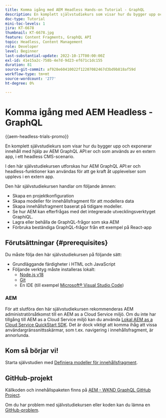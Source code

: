 ```yaml
---
title: Komma igång med AEM Headless Hands-on Tutorial - GraphQL
description: En komplett självstudiekurs som visar hur du bygger upp och visar innehåll med hjälp av AEM GraphQL API:er.
doc-type: Tutorial
mini-toc-levels: 1
jira: KT-6678
thumbnail: KT-6678.jpg
feature: Content Fragments, GraphQL API
topic: Headless, Content Management
role: Developer
level: Beginner
last-substantial-update: 2022-10-17T00:00:00Z
exl-id: 41e15a2c-758b-4e7d-9d23-ef671c1dc155
duration: 81
source-git-commit: af928e60410022f12207082467d3bd9b818af59d
workflow-type: tm+mt
source-wordcount: '277'
ht-degree: 0%

---
```


# Komma igång med AEM Headless - GraphQL

{{aem-headless-trials-promo}}

En komplett självstudiekurs som visar hur du bygger upp och exponerar innehåll med hjälp av AEM GraphQL API:er och som används av en extern app, i ett headless CMS-scenario.

I den här självstudiekursen utforskas hur AEM GraphQL API:er och headless-funktioner kan användas för att ge kraft åt upplevelser som upplevs i en extern app.

Den här självstudiekursen handlar om följande ämnen:

* Skapa en projektkonfiguration
* Skapa modeller för innehållsfragment för att modellera data
* Skapa innehållsfragment baserat på tidigare modeller.
* Se hur AEM kan efterfrågas med det integrerade utvecklingsverktyget GraphiQL.
* Lagra eller behålla de GraphQL-frågor som ska AEM
* Förbruka beständiga GraphQL-frågor från ett exempel på React-app

## Förutsättningar {#prerequisites}

Du måste följa den här självstudiekursen på följande sätt:

* Grundläggande färdigheter i HTML och JavaScript
* Följande verktyg måste installeras lokalt:
   * [Node.js v18](https://nodejs.org/)
   * [Git](https://git-scm.com/)
   * En IDE (till exempel [Microsoft® Visual Studio Code](https://code.visualstudio.com/))

### AEM

För att slutföra den här självstudiekursen rekommenderas AEM administratörsåtkomst till en AEM as a Cloud Service miljö. Om du inte har tillgång till AEM as a Cloud Service miljö kan du använda [Lokal AEM as a Cloud Service QuickStart SDK](/help/cloud-service/local-development-environment/aem-runtime.md). Det är dock viktigt att komma ihåg att vissa användargränssnittsskärmar, som t.ex. navigering i innehållsfragment, är annorlunda.

## Kom så börjar vi!

Starta självstudien med [Definiera modeller för innehållsfragment](content-fragment-models.md).

## GitHub-projekt

Källkoden och innehållspaketen finns på [AEM - WKND GraphQL GitHub Project](https://github.com/adobe/aem-guides-wknd-graphql).

Om du har problem med självstudiekursen eller koden kan du lämna en [GitHub-problem](https://github.com/adobe/aem-guides-wknd-graphql/issues).
